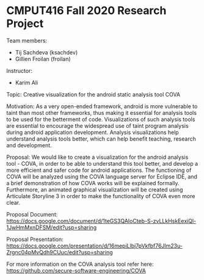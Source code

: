 # CMPUT416 Fall 2020 Research Project

Team members:
  - Tij Sachdeva (ksachdev)
  - Gillien Froilan (froilan)

Instructor: 
  - Karim Ali
  
Topic: Creative visualization for the android static analysis tool COVA

Motivation: As a very open-ended framework, android is more vulnerable to taint than most other frameworks, thus making it essential for analysis tools to be used for the betterment of code. Visualizations of such analysis tools are essential to encourage the widespread use of taint program analysis during android application development. Analysis visualizations help understand analysis tools better, which can help benefit teaching, research and development.

Proposal: We would like to create a visualization for the android analysis tool - COVA, in order to be able to understand this tool better, and develop a more efficient and safer code for android applications. The functioning of COVA will be analyzed using the COVA language server for Eclipse IDE, and a brief demonstration of how COVA works will be explained formally. Furthermore, an animated graphical visualization will be created using Articulate Storyline 3 in order to make the functionality of COVA even more clear.

Proposal Document: https://docs.google.com/document/d/1teGS3QAIoCteb-S-zvLLkHskEexiQl-1JwHmMxnDFSM/edit?usp=sharing

Proposal Presentation: https://docs.google.com/presentation/d/16mepiLlbj7pVkfbf76Jlm23u-Zrgnc04pMvQdh9CUuc/edit?usp=sharing

For more information on the COVA analysis tool refer here: https://github.com/secure-software-engineering/COVA
